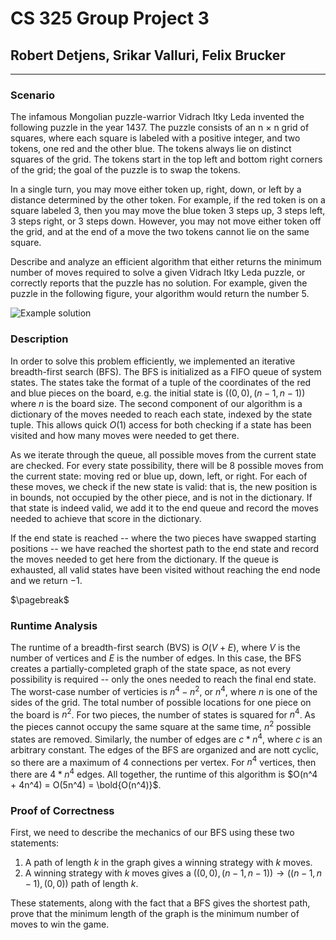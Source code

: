 # CS 325 Group Project 3

## Robert Detjens, Srikar Valluri, Felix Brucker

---

### Scenario

The infamous Mongolian puzzle-warrior Vidrach Itky Leda invented the following puzzle in the year 1437. The puzzle consists of an n × n grid of squares, where each square is labeled with a positive integer, and two tokens, one red and the other blue. The tokens always lie on distinct squares of the grid. The tokens start in the top left and bottom right corners of the grid; the goal of the puzzle is to swap the tokens.

In a single turn, you may move either token up, right, down, or left by a distance determined by the other token. For example, if the red token is on a square labeled 3, then you may move the blue token 3 steps up, 3 steps left, 3 steps right, or 3 steps down. However, you may not move either token off the grid, and at the end of a move the two tokens cannot lie on the same square.

Describe and analyze an efficient algorithm that either returns the minimum number of moves required to solve a given Vidrach Itky Leda puzzle, or correctly reports that the puzzle has no solution. For example, given the puzzle in the following figure, your algorithm would return the number 5.

![Example solution](https://i.imgur.com/VKQmTva.png)

### Description

In order to solve this problem efficiently, we implemented an iterative breadth-first search (BFS). The BFS is initialized as a FIFO queue of system states. The states take the format of a tuple of the coordinates of the red and blue pieces on the board, e.g. the initial state is $((0,0), (n-1, n-1))$ where $n$ is the board size. The second component of our algorithm is a dictionary of the moves needed to reach each state, indexed by the state tuple. This allows quick $O(1)$ access for both checking if a state has been visited and how many moves were needed to get there.

As we iterate through the queue, all possible moves from the current state are checked. For every state possibility, there will be 8 possible moves from the current state: moving red or blue up, down, left, or right. For each of these moves, we check if the new state is valid: that is, the new position is in bounds, not occupied by the other piece, and is not in the dictionary. If that state is indeed valid, we add it to the end queue and record the moves needed to achieve that score in the dictionary.

If the end state is reached -- where the two pieces have swapped starting positions -- we have reached the shortest path to the end state and record the moves needed to get here from the dictionary. If the queue is exhausted, all valid states have been visited without reaching the end node and we return $-1$.

$\pagebreak$

### Runtime Analysis

The runtime of a breadth-first search (BVS) is $O(V + E)$, where $V$ is the number of vertices and $E$ is the number of edges. In this case, the BFS creates a partially-completed graph of the state space, as not every possibility is required -- only the ones needed to reach the final end state. The worst-case number of verticies is $n^4 - n^2$, or $n^4$, where $n$ is one of the sides of the grid. The total number of possible locations for one piece on the board is $n^2$. For two pieces, the number of states is squared for $n^4$. As the pieces cannot occupy the same square at the same time, $n^2$ possible states are removed. Similarly, the number of edges are $c * n^4$, where $c$ is an arbitrary constant. The edges of the BFS are organized and are nott cyclic, so there are a maximum of 4 connections per vertex. For $n^4$ vertices, then there are $4 * n^4$ edges. All together, the runtime of this algorithm is $O(n^4 + 4n^4) = O(5n^4) = \bold{O(n^4)}$.

### Proof of Correctness

First, we need to describe the mechanics of our BFS using these two statements:

1) A path of length $k$ in the graph gives a winning strategy with $k$ moves.
2) A winning strategy with $k$ moves gives a $((0,0), (n-1,n-1)) \rightarrow ((n-1,n-1), (0,0))$ path of length $k$.

These statements, along with the fact that a BFS gives the shortest path, prove that the minimum length of the graph is the minimum number of moves to win the game.
